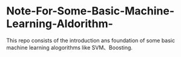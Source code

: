 # Note-For-Some-Basic-Machine-Learning-Aldorithm-
This repo consists of the introduction ans foundation of some basic machine learning alogorithms like SVM、Boosting.  
